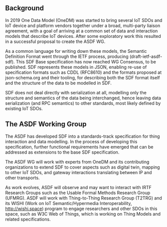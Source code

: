 Background
----------

In 2019 One Data Model (OneDM) was started to bring several IoT SDOs and IoT device and platform vendors together under a broad, multi-party liaison agreement, with a goal of arriving at a common set of data and interaction models that describe IoT devices.  After some exploratory work this resulted in a successful proposal to create the ASDF WG.

As a common language for writing down these models, the Semantic Definition Format went through the IETF process, producing (draft-ietf-asdf-sdf).  This SDF Base specification has now reached WG Consensus, to be published.  SDF represents these models in JSON, enabling re-use of specification formats such as CDDL (RFC8610) and the formats proposed at json-schema.org and their tooling, for describing both the SDF format itself and the structure of the data to be modelled in SDF.

SDF does not deal directly with serialization at all, modelling only the structure and semantics of the data being interchanged, hence leaving data serialization (and RPC semantics) to other standards, most likely defined by existing IoT SDOs.

The ASDF Working Group
----------------------

The ASDF has developed SDF into a standards-track specification for thing interaction and data modelling.  In the process of developing this specification, further functional requirements have emerged that can be addressed as extensions to the base SDF specification.

The ASDF WG will work with experts from OneDM and its contributing organizations to extend SDF to cover aspects such as digital twin, mapping to other IoT SDOs, and gateway interactions translating between IP and other transports.

As work evolves, ASDF will observe and may want to interact with IRTF Research Groups such as the Usable Formal Methods Research Group (UFMRG).  ASDF will work with Thing-to-Thing Research Group (T2TRG) and its WISHI (Work on IoT Semantic/Hypermedia Interoperability, http://wishi.space) program to engage researchers and other SDOs in this space, such as W3C Web of Things, which is working on Thing Models and related specifications.

